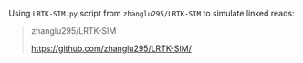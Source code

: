 
Using `LRTK-SIM.py` script from `zhanglu295/LRTK-SIM` to simulate linked reads:

> zhanglu295/LRTK-SIM
>
> https://github.com/zhanglu295/LRTK-SIM/

